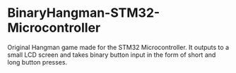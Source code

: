 # BinaryHangman-STM32-Microcontroller
Original Hangman game made for the STM32 Microcontroller. It outputs to a small LCD screen and takes binary button input in the form of short and long button presses.
